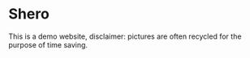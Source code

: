 # Shero
This is a demo website, disclaimer: pictures are often recycled for the purpose of time saving.
